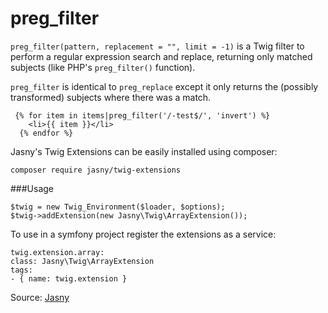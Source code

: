 # preg_filter

`preg_filter(pattern, replacement = "", limit = -1)` is a Twig filter to perform a regular expression search and
replace, returning only matched subjects (like PHP's `preg_filter()` function).

`preg_filter` is identical to `preg_replace` except it only returns the (possibly transformed) subjects where there was
a match.

```twig
 {% for item in items|preg_filter('/-test$/', 'invert') %}
    <li>{{ item }}</li>
  {% endfor %}
```

Jasny's Twig Extensions can be easily installed using composer:

```twig
composer require jasny/twig-extensions
```

###Usage

```twig
$twig = new Twig_Environment($loader, $options);
$twig->addExtension(new Jasny\Twig\ArrayExtension());
```

To use in a symfony project register the extensions as a service:

```twig
twig.extension.array:
class: Jasny\Twig\ArrayExtension
tags:
- { name: twig.extension }
```

Source: [Jasny](https://github.com/jasny/twig-extensions)
